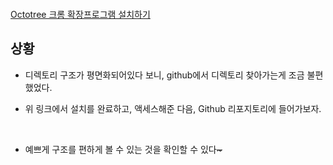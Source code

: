 <p><img alt="" src="https://velog.velcdn.com/images/greendev/post/456f7a19-eff4-44e5-be35-71a0837a7bcb/image.png" /></p>
<p><a href="https://chromewebstore.google.com/detail/octotree-github-code-tree/bkhaagjahfmjljalopjnoealnfndnagc?hl=KR&amp;source=post_page-----354116317298--------------------------------">Octotree 크롬 확장프로그램 설치하기</a></p>
<h2 id="상황">상황</h2>
<ul>
<li><p>디렉토리 구조가 평면화되어있다 보니, github에서 디렉토리 찾아가는게 조금 불편했었다.</p>
</li>
<li><p>위 링크에서 설치를 완료하고, 액세스해준 다음, Github 리포지토리에 들어가보자. 
<img alt="" src="https://velog.velcdn.com/images/greendev/post/eeeda261-d4bb-4c85-8ab1-128055977b7f/image.png" /></p>
</li>
</ul>
<p><img alt="" src="https://velog.velcdn.com/images/greendev/post/21c2b50c-6139-4e64-8997-0264f6d6ab36/image.png" />
<img alt="" src="https://velog.velcdn.com/images/greendev/post/7f3b0ae5-e22c-4bb7-872b-f3de0932a355/image.png" /></p>
<ul>
<li>예쁘게 구조를 편하게 볼 수 있는 것을 확인할 수 있다<del>~</del> </li>
</ul>